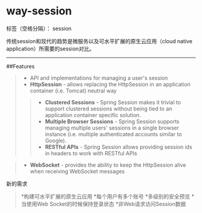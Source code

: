 # way-session

标签（空格分隔）： session

传统session和现代的趋势是微服务以及可水平扩展的原生云应用（cloud native application）所需要的session对比。

---

##Features

> * API and implementations for managing a user's session
> * **HttpSession** - allows replacing the HttpSession in an application container (i.e. Tomcat) neutral way
>> * **Clustered Sessions** - Spring Session makes it trivial to support clustered sessions without being tied to an application container specific solution.
>> * **Multiple Browser Sessions** - Spring Session supports managing multiple users' sessions in a single browser instance (i.e. multiple authenticated accounts similar to Google).
>> * **RESTful APIs** - Spring Session allows providing session ids in headers to work with RESTful APIs

> * **WebSocket** - provides the ability to keep the HttpSession alive when receiving WebSocket messages

新的需求

> *构建可水平扩展的原生云应用
> *每个用户有多个账号
> *多级别的安全预览
> *当使用Web Socket的时候保持登录状态
> *非Web请求访问Session数据
